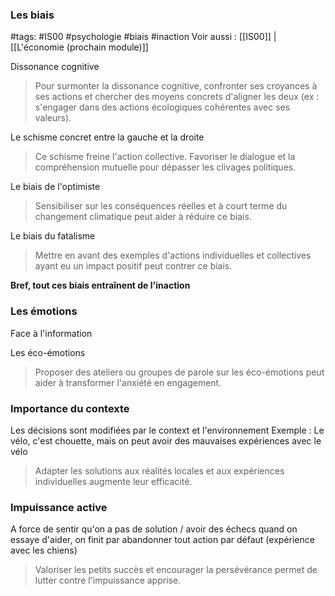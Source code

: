 ### Les biais

#tags: #IS00 #psychologie #biais #inaction
Voir aussi : [[IS00]] | [[L'économie (prochain module)]]

Dissonance cognitive

> Pour surmonter la dissonance cognitive, confronter ses croyances à ses actions et chercher des moyens concrets d'aligner les deux (ex : s'engager dans des actions écologiques cohérentes avec ses valeurs).

Le schisme concret entre la gauche et la droite

> Ce schisme freine l'action collective. Favoriser le dialogue et la compréhension mutuelle pour dépasser les clivages politiques.

Le biais de l'optimiste 

> Sensibiliser sur les conséquences réelles et à court terme du changement climatique peut aider à réduire ce biais.

Le biais du fatalisme

> Mettre en avant des exemples d'actions individuelles et collectives ayant eu un impact positif peut contrer ce biais.

**Bref, tout ces biais entraînent de l'inaction**

### Les émotions

Face à l'information

Les éco-émotions

> Proposer des ateliers ou groupes de parole sur les éco-émotions peut aider à transformer l'anxiété en engagement.

### Importance du contexte

Les décisions sont modifiées par le context et l'environnement
Exemple : Le vélo, c'est chouette, mais on peut avoir des mauvaises expériences avec le vélo

> Adapter les solutions aux réalités locales et aux expériences individuelles augmente leur efficacité.

### Impuissance active

A force de sentir qu'on a pas de solution / avoir des échecs quand on essaye d'aider, on finit par abandonner tout action par défaut (expérience avec les chiens)

> Valoriser les petits succès et encourager la persévérance permet de lutter contre l'impuissance apprise.


